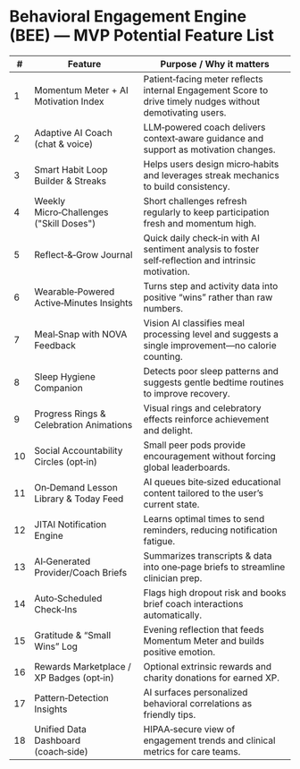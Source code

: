 # Behavioral Engagement Engine (BEE) — MVP Potential Feature List

| #  | Feature                                  | Purpose / Why it matters                                                                                   |
| -- | ---------------------------------------- | ---------------------------------------------------------------------------------------------------------- |
| 1  | Momentum Meter + AI Motivation Index     | Patient‑facing meter reflects internal Engagement Score to drive timely nudges without demotivating users. |
| 2  | Adaptive AI Coach (chat & voice)         | LLM‑powered coach delivers context‑aware guidance and support as motivation changes.                       |
| 3  | Smart Habit Loop Builder & Streaks       | Helps users design micro‑habits and leverages streak mechanics to build consistency.                       |
| 4  | Weekly Micro‑Challenges ("Skill Doses")  | Short challenges refresh regularly to keep participation fresh and momentum high.                          |
| 5  | Reflect‑&‑Grow Journal                   | Quick daily check‑in with AI sentiment analysis to foster self‑reflection and intrinsic motivation.        |
| 6  | Wearable‑Powered Active‑Minutes Insights | Turns step and activity data into positive “wins” rather than raw numbers.                                 |
| 7  | Meal‑Snap with NOVA Feedback             | Vision AI classifies meal processing level and suggests a single improvement—no calorie counting.          |
| 8  | Sleep Hygiene Companion                  | Detects poor sleep patterns and suggests gentle bedtime routines to improve recovery.                      |
| 9  | Progress Rings & Celebration Animations  | Visual rings and celebratory effects reinforce achievement and delight.                                    |
| 10 | Social Accountability Circles (opt‑in)   | Small peer pods provide encouragement without forcing global leaderboards.                                 |
| 11 | On‑Demand Lesson Library & Today Feed    | AI queues bite‑sized educational content tailored to the user’s current state.                             |
| 12 | JITAI Notification Engine                | Learns optimal times to send reminders, reducing notification fatigue.                                     |
| 13 | AI‑Generated Provider/Coach Briefs       | Summarizes transcripts & data into one‑page briefs to streamline clinician prep.                           |
| 14 | Auto‑Scheduled Check‑Ins                 | Flags high dropout risk and books brief coach interactions automatically.                                  |
| 15 | Gratitude & “Small Wins” Log             | Evening reflection that feeds Momentum Meter and builds positive emotion.                                  |
| 16 | Rewards Marketplace / XP Badges (opt‑in) | Optional extrinsic rewards and charity donations for earned XP.                                            |
| 17 | Pattern‑Detection Insights               | AI surfaces personalized behavioral correlations as friendly tips.                                         |
| 18 | Unified Data Dashboard (coach‑side)      | HIPAA‑secure view of engagement trends and clinical metrics for care teams.                                |
